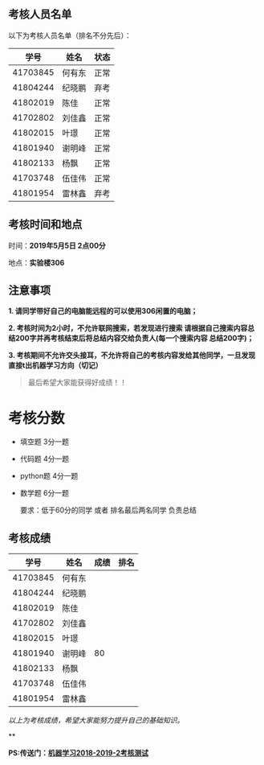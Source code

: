 ## 考核人员名单

以下为考核人员名单（排名不分先后）：

| 学号     | 姓名   |状态  |
| -------- | ------ | -- |
| 41703845 | 何有东 |正常 |
| 41804244 | 纪晓鹏 |弃考 |
| 41802019 | 陈佳   |正常 |
| 41702802 | 刘佳鑫 |正常 |
| 41802015 | 叶璟   |正常 |
| 41801940 | 谢明峰 |正常 |
| 41802133 | 杨飘   |正常 |
| 41703748 | 伍佳伟 |正常 |
| 41801954 |雷林鑫 |弃考 |


## 考核时间和地点

时间：**2019年5月5日 2点00分**

地点：**实验楼306**



## 注意事项

**1. 请同学带好自己的电脑能远程的可以使用306闲置的电脑；**

**2. 考核时间为2小时，不允许联网搜索，若发现进行搜索 请根据自己搜索内容总结200字并再考核结束后将总结内容交给负责人(每一个搜索内容 总结200字)；**

**3. 考核期间不允许交头接耳，不允许将自己的考核内容发给其他同学，一旦发现 直接t出机器学习方向（切记）**

>  最后希望大家能获得好成绩！！

# 考核分数

- 填空题 3分一题

- 代码题 4分一题

- python题 4分一题

- 数学题 6分一题

  要求：低于60分的同学 或者 排名最后两名同学 负责总结


## 考核成绩
| 学号     | 姓名   |成绩  |排名 |
| -------- | ------ | -- | -- |
| 41703845 | 何有东 |    |    |
| 41804244 | 纪晓鹏 |    |    |
| 41802019 | 陈佳   |    |    |
| 41702802 | 刘佳鑫 |    |    |
| 41802015 | 叶璟   |    |    |
| 41801940 | 谢明峰 | 80 |    |
| 41802133 | 杨飘  |    |    |
| 41703748 | 伍佳伟 |    |    |
| 41801954 |雷林鑫 |    |    |

*以上为考核成绩，希望大家能努力提升自己的基础知识。*

**

**PS:传送门：[机器学习2018-2019-2考核测试](https://github.com/OracleClubAI/Text/blob/master/post/%E6%9C%BA%E5%99%A8%E5%AD%A6%E4%B9%A02018-2019-2%E6%9C%9F%E4%B8%AD%E8%80%83%E6%A0%B8%E6%B5%8B%E8%AF%95.md)**

